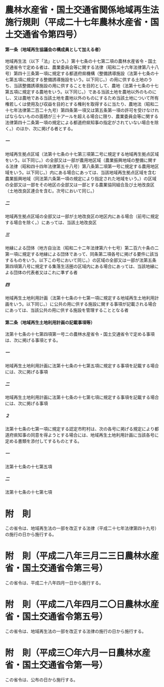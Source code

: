 # 農林水産省・国土交通省関係地域再生法施行規則（平成二十七年農林水産省・国土交通省令第四号）
#### 第一条（地域再生協議会の構成員として加える者）
地域再生法（以下「法」という。）第十七条の十七第二項の農林水産省令・国土交通省令で定める者は、農業委員会等に関する法律（昭和二十六年法律第八十八号）第四十三条第一項に規定する都道府県機構（整備誘導施設（法第十七条の十七第五項に規定する整備誘導施設をいう。以下同じ。）の用に供する土地のうち、当該整備誘導施設の用に供することを目的として、農地（法第十七条の十七第五項に規定する農地をいう。以下同じ。）である当該土地を農地以外のものにし、又は農地である当該土地を農地以外のものにするため当該土地について所有権若しくは使用及び収益を目的とする権利を取得するに当たり、農地法（昭和二十七年法律第二百二十九号）第四条第一項又は第五条第一項の許可を受けなければならないものの面積が三十アールを超える場合に限り、農業委員会等に関する法律第四十二条第一項の規定による都道府県知事の指定がされていない場合を除く。）のほか、次に掲げる者とする。
##### 一
地域再生拠点区域（法第十七条の十七第三項第二号に規定する地域再生拠点区域をいう。以下同じ。）の全部又は一部が農用地区域（農業振興地域の整備に関する法律（昭和四十四年法律第五十八号）第八条第二項第一号に規定する農用地区域をいう。以下同じ。）内にある場合にあっては、当該地域再生拠点区域を含む農業振興地域（同法第六条第一項の規定により指定された地域をいう。）の区域の全部又は一部をその地区の全部又は一部とする農業協同組合及び土地改良区（土地改良区連合を含む。次号において同じ。）
##### 二
地域再生拠点区域の全部又は一部が土地改良区の地区内にある場合（前号に規定する場合を除く。）にあっては、当該土地改良区
##### 三
地縁による団体（地方自治法（昭和二十二年法律第六十七号）第二百六十条の二第一項に規定する地縁による団体であって、同条第二項各号に掲げる要件に該当するものをいう。以下この号において同じ。）の区域の全部又は一部が法第五条第四項第八号に規定する集落生活圏の区域内にある場合にあっては、当該地縁による団体の代表者又はこれに準ずる者
##### 四
地域再生土地利用計画（法第十七条の十七第一項に規定する地域再生土地利用計画をいう。以下同じ。）に公共の用に供する施設に関する事項が記載される場合にあっては、当該公共の用に供する施設を管理することとなる者
#### 第二条（地域再生土地利用計画の記載事項等）
法第十七条の十七第四項第一号ニの農林水産省令・国土交通省令で定める事項は、次に掲げる事項とする。
##### 一
地域再生土地利用計画に法第十七条の十七第五項に規定する事項を記載する場合には、次に掲げる事項
##### 二
地域再生土地利用計画に法第十七条の十七第七項に規定する事項を記載する場合には、次に掲げる事項
##### ２
法第十七条の七第一項に規定する認定市町村は、次の各号に掲げる規定により都道府県知事の同意を得ようとする場合には、地域再生土地利用計画に当該各号に定める書類を添付してするものとする。
##### 一
法第十七条の十七第五項
##### 二
法第十七条の十七第七項
# 附　則
この省令は、地域再生法の一部を改正する法律（平成二十七年法律第四十九号）の施行の日から施行する。
# 附　則（平成二八年三月二三日農林水産省・国土交通省令第三号）
この省令は、平成二十八年四月一日から施行する。
# 附　則（平成二八年四月二〇日農林水産省・国土交通省令第五号）
この省令は、地域再生法の一部を改正する法律の施行の日から施行する。
# 附　則（平成三〇年六月一日農林水産省・国土交通省令第一号）
この省令は、公布の日から施行する。
